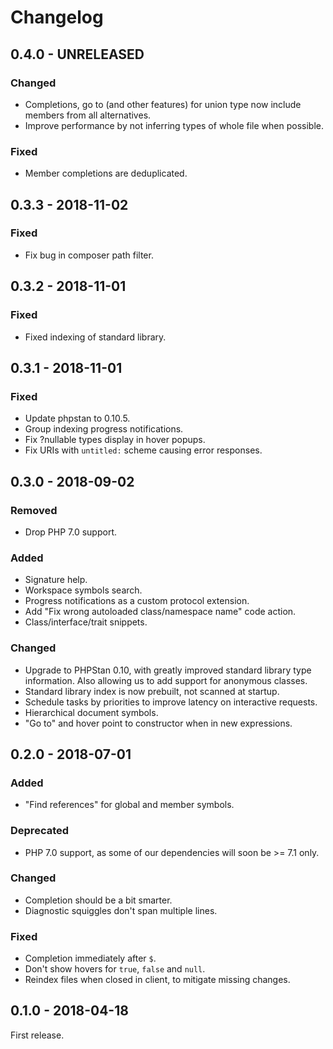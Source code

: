 Changelog
=========

0.4.0 - UNRELEASED
------------------

### Changed

* Completions, go to (and other features) for union type now include members
  from all alternatives.
* Improve performance by not inferring types of whole file when possible.

### Fixed

* Member completions are deduplicated.

0.3.3 - 2018-11-02
------------------

### Fixed

* Fix bug in composer path filter.

0.3.2 - 2018-11-01
------------------

### Fixed

* Fixed indexing of standard library.

0.3.1 - 2018-11-01
------------------

### Fixed

* Update phpstan to 0.10.5.
* Group indexing progress notifications.
* Fix ?nullable types display in hover popups.
* Fix URIs with `untitled:` scheme causing error responses.

0.3.0 - 2018-09-02
------------------

### Removed

* Drop PHP 7.0 support.

### Added

* Signature help.
* Workspace symbols search.
* Progress notifications as a custom protocol extension.
* Add "Fix wrong autoloaded class/namespace name" code action.
* Class/interface/trait snippets.

### Changed

* Upgrade to PHPStan 0.10, with greatly improved standard library type
  information. Also allowing us to add support for anonymous classes.
* Standard library index is now prebuilt, not scanned at startup.
* Schedule tasks by priorities to improve latency on interactive requests.
* Hierarchical document symbols.
* "Go to" and hover point to constructor when in new expressions.

0.2.0 - 2018-07-01
------------------

### Added

* "Find references" for global and member symbols.

### Deprecated

* PHP 7.0 support, as some of our dependencies will soon be >= 7.1 only.

### Changed

* Completion should be a bit smarter.
* Diagnostic squiggles don't span multiple lines.

### Fixed

* Completion immediately after `$`.
* Don't show hovers for `true`, `false` and `null`.
* Reindex files when closed in client, to mitigate missing changes.

0.1.0 - 2018-04-18
------------------

First release.
